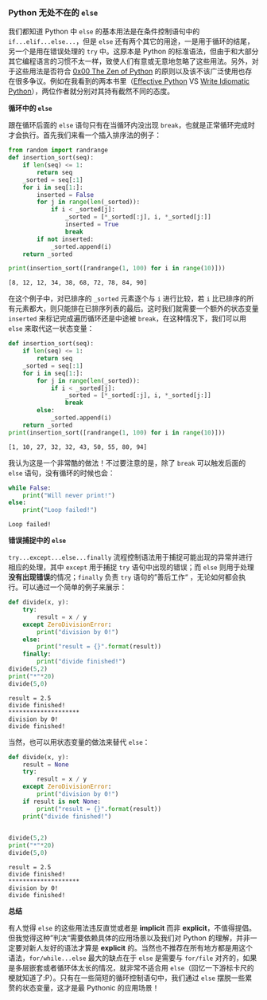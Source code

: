 
### Python 无处不在的 `else`

我们都知道 Python 中 `else` 的基本用法是在条件控制语句中的 `if...elif...else...`，但是 `else` 还有两个其它的用途，一是用于循环的结尾，另一个是用在错误处理的 `try` 中。这原本是 Python 的标准语法，但由于和大部分其它编程语言的习惯不太一样，致使人们有意或无意地忽略了这些用法。另外，对于这些用法是否符合 [0x00 The Zen of Python](https://github.com/rainyear/pytips/blob/master/Tips/2016-03-06-The-Zen-of-Python.ipynb) 的原则以及该不该广泛使用也存在很多争议。例如在我看到的两本书里（[Effective Python](http://www.effectivepython.com/) VS [Write Idiomatic Python](https://jeffknupp.com/writing-idiomatic-python-ebook/)），两位作者就分别对其持有截然不同的态度。

**循环中的 `else`**

跟在循环后面的 `else` 语句只有在当循环内没出现 `break`，也就是正常循环完成时才会执行。首先我们来看一个插入排序法的例子：


```python
from random import randrange
def insertion_sort(seq):
    if len(seq) <= 1:
        return seq
    _sorted = seq[:1]
    for i in seq[1:]:
        inserted = False
        for j in range(len(_sorted)):
            if i < _sorted[j]:
                _sorted = [*_sorted[:j], i, *_sorted[j:]]
                inserted = True
                break
        if not inserted:
            _sorted.append(i)
    return _sorted

print(insertion_sort([randrange(1, 100) for i in range(10)]))
```

    [8, 12, 12, 34, 38, 68, 72, 78, 84, 90]


在这个例子中，对已排序的 `_sorted` 元素逐个与 `i` 进行比较，若 `i` 比已排序的所有元素都大，则只能排在已排序列表的最后。这时我们就需要一个额外的状态变量 `inserted` 来标记完成遍历循环还是中途被 `break`，在这种情况下，我们可以用 `else` 来取代这一状态变量：


```python
def insertion_sort(seq):
    if len(seq) <= 1:
        return seq
    _sorted = seq[:1]
    for i in seq[1:]:
        for j in range(len(_sorted)):
            if i < _sorted[j]:
                _sorted = [*_sorted[:j], i, *_sorted[j:]]
                break
        else:
            _sorted.append(i)
    return _sorted
print(insertion_sort([randrange(1, 100) for i in range(10)]))
```

    [1, 10, 27, 32, 32, 43, 50, 55, 80, 94]


我认为这是一个非常酷的做法！不过要注意的是，除了 `break` 可以触发后面的 `else` 语句，没有循环的时候也会：


```python
while False:
    print("Will never print!")
else:
    print("Loop failed!")
```

    Loop failed!


**错误捕捉中的 `else`**

`try...except...else...finally` 流程控制语法用于捕捉可能出现的异常并进行相应的处理，其中 `except` 用于捕捉 `try` 语句中出现的错误；而 `else` 则用于处理**没有出现错误**的情况；`finally` 负责 `try` 语句的”善后工作“ ，无论如何都会执行。可以通过一个简单的例子来展示：


```python
def divide(x, y):
    try:
        result = x / y
    except ZeroDivisionError:
        print("division by 0!")
    else:
        print("result = {}".format(result))
    finally:
        print("divide finished!")
divide(5,2)
print("*"*20)
divide(5,0)
```

    result = 2.5
    divide finished!
    ********************
    division by 0!
    divide finished!


当然，也可以用状态变量的做法来替代 `else`：


```python
def divide(x, y):
    result = None
    try:
        result = x / y
    except ZeroDivisionError:
        print("division by 0!")
    if result is not None:
        print("result = {}".format(result))
    print("divide finished!")

        
divide(5,2)
print("*"*20)
divide(5,0)
```

    result = 2.5
    divide finished!
    ********************
    division by 0!
    divide finished!


**总结**

有人觉得 `else` 的这些用法违反直觉或者是 **implicit** 而非 **explicit**，不值得提倡。但我觉得这种”判决“需要依赖具体的应用场景以及我们对 Python 的理解，并非一定要对新人友好的语法才算是 **explicit** 的。当然也不推荐在所有地方都是用这个语法，`for/while...else` 最大的缺点在于 `else` 是需要与 `for/file` 对齐的，如果是多层嵌套或者循环体太长的情况，就非常不适合用 `else`（回忆一下游标卡尺的梗就知道了:P）。只有在一些简短的循环控制语句中，我们通过 `else` 摆脱一些累赘的状态变量，这才是最 Pythonic 的应用场景！
